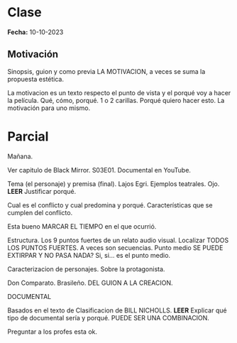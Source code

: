 # Clase

**Fecha:** 10-10-2023

## Motivación

Sinopsis, guion y como previa LA MOTIVACION, a veces se suma la propuesta estética.

La motivacion es un texto respecto el punto de vista y el porqué voy a hacer la película.
Qué, cómo, porqué. 1 o 2 carillas.
Porqué quiero hacer esto. La motivación para uno mismo.


# Parcial

Mañana. 

Ver capitulo de Black Mirror. S03E01.
Documental en YouTube.

Tema (el personaje) y premisa (final). Lajos Egri. Ejemplos teatrales. Ojo. **LEER**
Justificar porqué.

Cual es el conflicto y cual predomina y porqué.
Características que se cumplen del conflicto.

Esta bueno MARCAR EL TIEMPO en el que ocurrió.

Estructura. Los 9 puntos fuertes de un relato audio visual. Localizar TODOS LOS PUNTOS FUERTES.
A veces son secuencias.
Punto medio SE PUEDE EXTIRPAR  Y NO PASA NADA? Si, si... es el punto medio.

Caracterizacion de personajes. Sobre la protagonista.

Don Comparato. Brasileño.  DEL GUION A LA CREACION.

DOCUMENTAL
 
Basados en el texto de Clasificacion de BILL NICHOLLS. **LEER**
Explicar qué tipo de documental sería y porqué. PUEDE SER UNA COMBINACION.


Preguntar a los profes esta ok.
